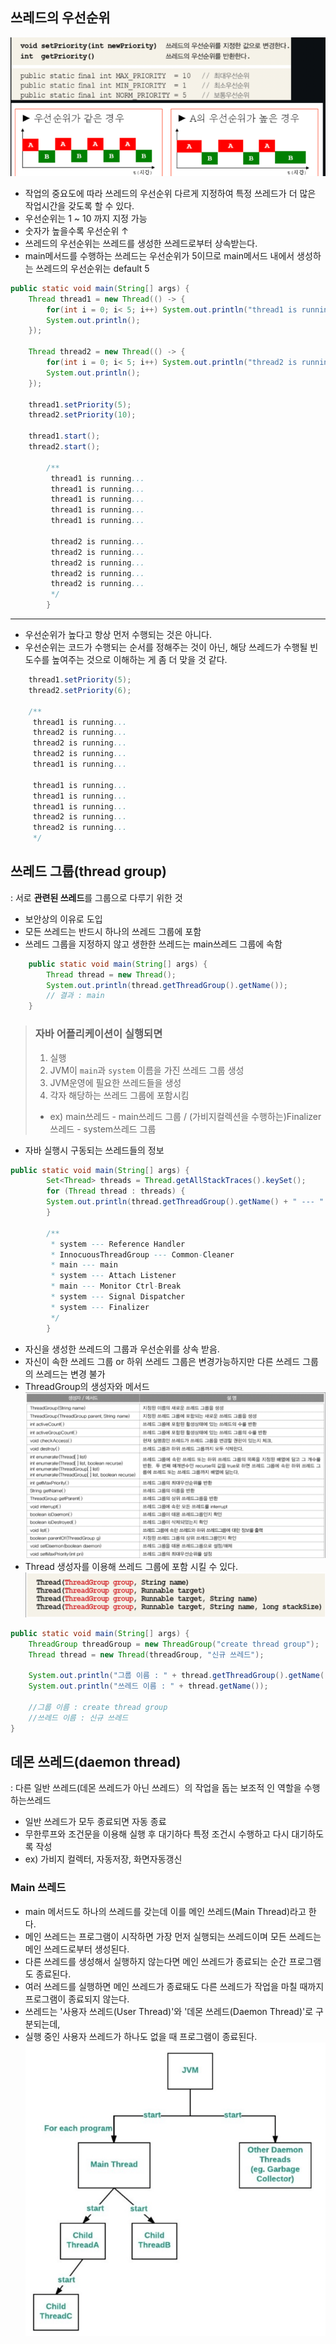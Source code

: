 ## 쓰레드의 우선순위
![img.png](img.png)
- 작업의 중요도에 따라 쓰레드의 우선순위 다르게 지정하여 특정 쓰레드가 더 많은 작업시간을 갖도록 할 수 있다.
-  우선순위는 1 ~ 10 까지 지정 가능
-  숫자가 높을수록 우선순위 ↑
- 쓰레드의 우선순위는 쓰레드를 생성한 쓰레드로부터 상속받는다.
- main메서드를 수행하는 쓰레드는 우선순위가 5이므로 main메서드 내에서 생성하는 쓰레드의 우선순위는 default 5

```java
public static void main(String[] args) {
    Thread thread1 = new Thread(() -> {
        for(int i = 0; i< 5; i++) System.out.println("thread1 is running...");
        System.out.println();
    });

    Thread thread2 = new Thread(() -> {
        for(int i = 0; i< 5; i++) System.out.println("thread2 is running...");
        System.out.println();
    });

    thread1.setPriority(5);
    thread2.setPriority(10);

    thread1.start();
    thread2.start();

        /**
         thread1 is running...
         thread1 is running...
         thread1 is running...
         thread1 is running...
         thread1 is running...

         thread2 is running...
         thread2 is running...
         thread2 is running...
         thread2 is running...
         thread2 is running...
         */
        }
```
** **
- 우선순위가 높다고 항상 먼저 수행되는 것은 아니다.
- 우선순위는 코드가 수행되는 순서를 정해주는 것이 아닌, 해당 쓰레드가 수행될 빈도수를 높여주는 것으로 이해하는 게 좀 더 맞을 것 같다.

```java
    thread1.setPriority(5);
    thread2.setPriority(6);

    /**
     thread1 is running...
     thread2 is running...
     thread2 is running...
     thread2 is running...
     thread1 is running...
    
     thread1 is running...
     thread1 is running...
     thread1 is running...
     thread2 is running...
     thread2 is running...
     */
```

## 쓰레드 그룹(thread group)
: 서로 **관련된 쓰레드**를 그룹으로 다루기 위한 것
- 보안상의 이유로 도입
- 모든 쓰레드는 반드시 하나의 쓰레드 그룹에 포함
- 쓰레드 그룹을 지정하지 않고 생한한 쓰레드는 main쓰레드 그룹에 속함

```java
    public static void main(String[] args) {
        Thread thread = new Thread();
        System.out.println(thread.getThreadGroup().getName());
        // 결과 : main
    }
```

> ### 자바 어플리케이션이 실행되면
> 1. 실행
> 2. JVM이 `main`과 `system` 이름을 가진 쓰레드 그룹 생성
> 3. JVM운영에 필요한 쓰레드들을 생성
> 4. 각자 해당하는 쓰레드 그룹에 포함시킴
> - ex) main쓰레드 - main쓰레드 그룹 / (가비지컬렉션을 수행하는)Finalizer쓰레드 - system쓰레드 그룹

- 자바 실행시 구동되는 쓰레드들의 정보
```java
public static void main(String[] args) {
        Set<Thread> threads = Thread.getAllStackTraces().keySet();
        for (Thread thread : threads) {
        System.out.println(thread.getThreadGroup().getName() + " --- " + thread.getName());
        }

        /** 
         * system --- Reference Handler
         * InnocuousThreadGroup --- Common-Cleaner
         * main --- main
         * system --- Attach Listener
         * main --- Monitor Ctrl-Break
         * system --- Signal Dispatcher
         * system --- Finalizer
         */
        }
```

- 자신을 생성한 쓰레드의 그룹과 우선순위를 상속 받음.
- 자신이 속한 쓰레드 그룹 or 하위 쓰레드 그룹은 변경가능하지만 다른 쓰레드 그룹의 쓰레드는 변경 불가
- ThreadGroup의 생성자와 메서드
![img_1.png](img_1.png)
- Thread 생성자를 이용해 쓰레드 그룹에 포함 시킬 수 있다.
![img_2.png](img_2.png)

```java
public static void main(String[] args) {
    ThreadGroup threadGroup = new ThreadGroup("create thread group");
    Thread thread = new Thread(threadGroup, "신규 쓰레드");

    System.out.println("그룹 이름 : " + thread.getThreadGroup().getName());
    System.out.println("쓰레드 이름 : " + thread.getName());

    //그룹 이름 : create thread group
    //쓰레드 이름 : 신규 쓰레드
}
```

## 데몬 쓰레드(daemon thread)
: 다른 일반 쓰레드(데몬 쓰레드가 아닌 쓰레드）의 작업을 돕는 보조적 인 역할을 수행하는쓰레드
- 일반 쓰레드가 모두 종료되면 자동 종료
- 무한루프와 조건문을 이용해 실행 후 대기하다 특정 조건시 수행하고 다시 대기하도록 작성
- ex) 가비지 컬렉터, 자동저장, 화면자동갱신

### Main 쓰레드
- main 메서드도 하나의 쓰레드를 갖는데 이를 메인 쓰레드(Main Thread)라고 한다.
- 메인 쓰레드는 프로그램이 시작하면 가장 먼저 실행되는 쓰레드이며 모든 쓰레드는 메인 쓰레드로부터 생성된다.
- 다른 쓰레드를 생성해서 실행하지 않는다면 메인 쓰레드가 종료되는 순간 프로그램도 종료된다.
- 여러 쓰레드를 실행하면 메인 쓰레드가 종료돼도 다른 쓰레드가 작업을 마칠 때까지 프로그램이 종료되지 않는다.
- 쓰레드는 '사용자 쓰레드(User Thread)'와 '데몬 쓰레드(Daemon Thread)'로 구분되는데,
- 실행 중인 사용자 쓰레드가 하나도 없을 때 프로그램이 종료된다.
![img_3.png](img_3.png)